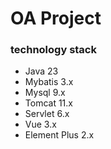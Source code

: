 # OA Project

### technology stack

- Java 23
- Mybatis 3.x
- Mysql 9.x
- Tomcat 11.x
- Servlet 6.x
- Vue 3.x
- Element Plus 2.x
